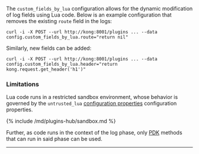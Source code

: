 The `custom_fields_by_lua` configuration allows for the dynamic modification of
log fields using Lua code. Below is an example configuration that removes the
existing `route` field in the logs:

```
curl -i -X POST --url http://kong:8001/plugins ... --data config.custom_fields_by_lua.route="return nil"
```

Similarly, new fields can be added:

```
curl -i -X POST --url http://kong:8001/plugins ... --data config.custom_fields_by_lua.header="return kong.request.get_header('h1')"
```

### Limitations

Lua code runs in a restricted sandbox environment, whose behavior is governed
by the `untrusted_lua` [configuration properties][configuration] configuration
properties.

{% include /md/plugins-hub/sandbox.md %}

Further, as code runs in the context of the log phase, only [PDK][pdk] methods
that can run in said phase can be used.

---

[configuration]: /gateway/latest/reference/configuration
[pdk]: /gateway/latest/pdk
